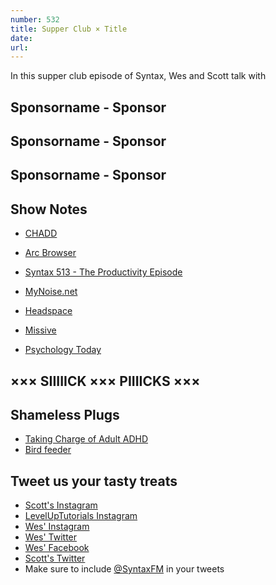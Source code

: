 ```yaml
---
number: 532
title: Supper Club × Title
date: 
url: 
---
```


In this supper club episode of Syntax, Wes and Scott talk with

## Sponsorname - Sponsor

## Sponsorname - Sponsor

## Sponsorname - Sponsor

## Show Notes

* [CHADD](https://chadd.org)

* [Arc Browser](https://arc.net)

* [Syntax 513 - The Productivity Episode](https://syntax.fm/show/513/the-productivity-episode)

* [MyNoise.net](https://mynoise.net)

* [Headspace](https://www.headspace.com)

* [Missive](https://missiveapp.com)

* [Psychology Today](https://www.psychologytoday.com/ca)

## ××× SIIIIICK ××× PIIIICKS ×××

## Shameless Plugs

* [Taking Charge of Adult ADHD](https://amzn.to/3eB7lq3)
* [Bird feeder](https://amzn.to/3ez95An)

## Tweet us your tasty treats

* [Scott's Instagram](https://www.instagram.com/stolinski/)
* [LevelUpTutorials Instagram](https://www.instagram.com/LevelUpTutorials/)
* [Wes' Instagram](https://www.instagram.com/wesbos/)
* [Wes' Twitter](https://twitter.com/wesbos)
* [Wes' Facebook](https://www.facebook.com/wesbos.developer)
* [Scott's Twitter](https://twitter.com/stolinski)
* Make sure to include [@SyntaxFM](https://twitter.com/SyntaxFM) in your tweets

